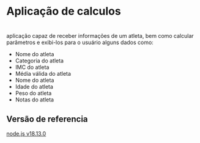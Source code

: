 # Aplicação de calculos <h1>
 aplicação capaz de receber informações de um atleta, bem como calcular parâmetros e exibi-los para o usuário alguns dados como:
* Nome do atleta
* Categoria do atleta
* IMC do atleta
* Média válida do atleta
* Nome do atleta
* Idade do atleta
* Peso do atleta
* Notas do atleta
## Versão de referencia
[node.js	v18.13.0](https://nodejs.org/en/)
